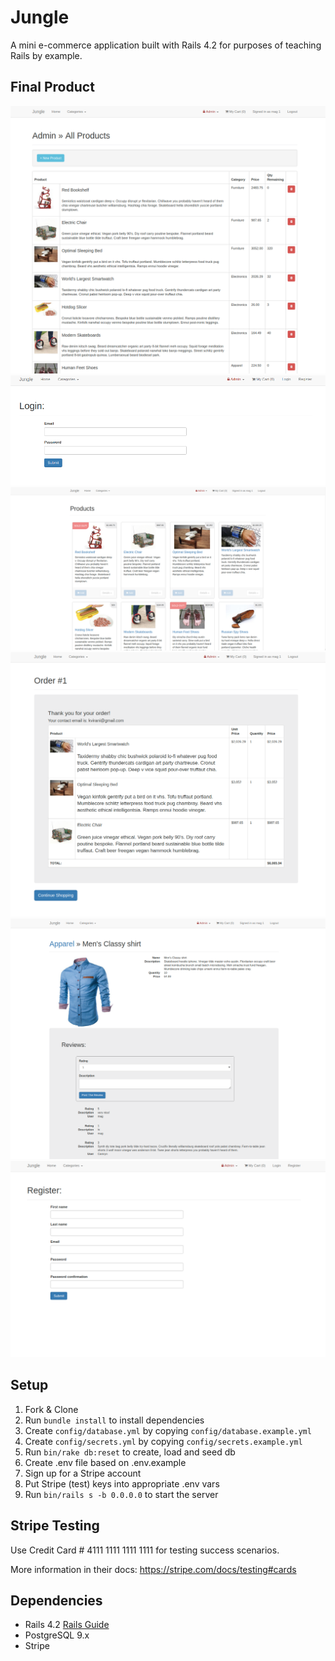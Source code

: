 # Jungle

A mini e-commerce application built with Rails 4.2 for purposes of teaching Rails by example.

## Final Product
!["Admin page"](https://raw.githubusercontent.com/5maggieyang5/jungle-rails/master/docs/amin_page.png)
!["Login page"](https://raw.githubusercontent.com/5maggieyang5/jungle-rails/master/docs/login_page.png)
!["Main page"](https://raw.githubusercontent.com/5maggieyang5/jungle-rails/master/docs/main-page.png)
!["Order page"](https://raw.githubusercontent.com/5maggieyang5/jungle-rails/master/docs/order_page.png)
!["Product detail & review page"](https://raw.githubusercontent.com/5maggieyang5/jungle-rails/master/docs/product_review_page.png)
!["Register page"](https://raw.githubusercontent.com/5maggieyang5/jungle-rails/master/docs/register_page.png)

## Setup

1. Fork & Clone
2. Run `bundle install` to install dependencies
3. Create `config/database.yml` by copying `config/database.example.yml`
4. Create `config/secrets.yml` by copying `config/secrets.example.yml`
5. Run `bin/rake db:reset` to create, load and seed db
6. Create .env file based on .env.example
7. Sign up for a Stripe account
8. Put Stripe (test) keys into appropriate .env vars
9. Run `bin/rails s -b 0.0.0.0` to start the server

## Stripe Testing

Use Credit Card # 4111 1111 1111 1111 for testing success scenarios.

More information in their docs: <https://stripe.com/docs/testing#cards>

## Dependencies

* Rails 4.2 [Rails Guide](http://guides.rubyonrails.org/v4.2/)
* PostgreSQL 9.x
* Stripe
